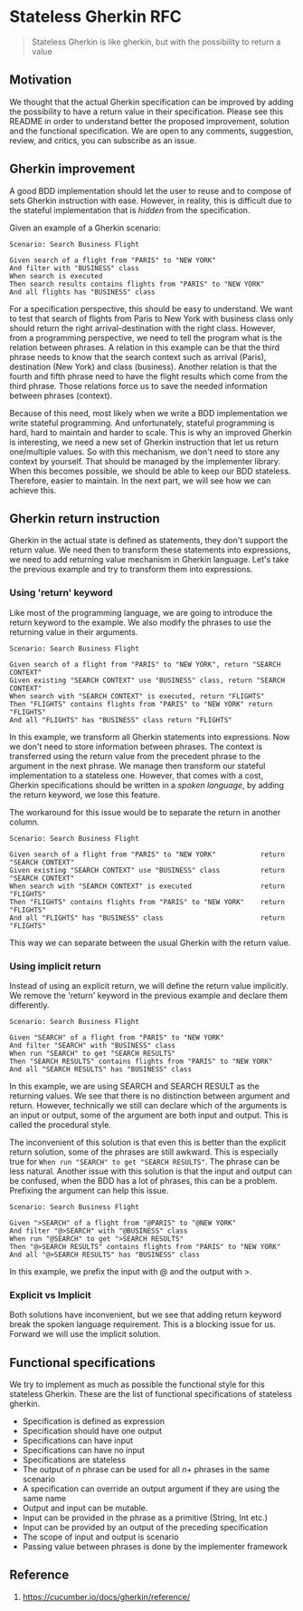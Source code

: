 # Stateless Gherkin RFC

> Stateless Gherkin is like gherkin, but with the possibility to return a value 

## Motivation

We thought that the actual Gherkin specification can be improved by adding the possibility to have a return value in their specification. Please see this README in order to understand better the proposed improvement, solution and the functional specification. We are open to any comments, suggestion, review, and critics, you can subscribe as an issue.

## Gherkin improvement

A good BDD implementation should let the user to reuse and to compose of sets Gherkin instruction with ease. However, in reality, this is difficult due to the stateful implementation that is *hidden* from the specification.

Given an example of a Gherkin scenario:

```
Scenario: Search Business Flight

Given search of a flight from "PARIS" to "NEW YORK"
And filter with "BUSINESS" class
When search is executed
Then search results contains flights from "PARIS" to "NEW YORK"
And all flights has "BUSINESS" class
```

For a specification perspective, this should be easy to understand. We want to test that search of flights from Paris to New York with business class only should return the right arrival-destination with the right class. However, from a programming perspective, we need to tell the program what is the relation between phrases. A relation in this example can be that the third phrase needs to know that the search context such as arrival (Paris), destination (New York) and class (business). Another relation is that the fourth and fifth phrase need to have the flight results which come from the third phrase. Those relations force us to save the needed information between phrases (context).

Because of this need, most likely when we write a BDD implementation we write stateful programming. And unfortunately, stateful programming is hard, hard to maintain and harder to scale. This is why an improved Gherkin is interesting, we need a new set of Gherkin instruction that let us return one/multiple values. So with this mechanism, we don't need to store any context by yourself. That should be managed by the implementer library. When this becomes possible, we should be able to keep our BDD stateless. Therefore, easier to maintain. In the next part, we will see how we can achieve this.

## Gherkin return instruction

Gherkin in the actual state is defined as statements, they don't support the return value. We need then to transform these statements into expressions, we need to add returning value mechanism in Gherkin language. Let's take the previous example and try to transform them into expressions.

### Using 'return' keyword

Like most of the programming language, we are going to introduce the return keyword to the example. We also modify the phrases to use the returning value in their arguments.

```
Scenario: Search Business Flight

Given search of a flight from "PARIS" to "NEW YORK", return "SEARCH CONTEXT"
Given existing "SEARCH CONTEXT" use "BUSINESS" class, return "SEARCH CONTEXT"
When search with "SEARCH CONTEXT" is executed, return "FLIGHTS"
Then "FLIGHTS" contains flights from "PARIS" to "NEW YORK" return "FLIGHTS"
And all "FLIGHTS" has "BUSINESS" class return "FLIGHTS"

```

In this example, we transform all Gherkin statements into expressions. Now we don't need to store information between phrases. The context is transferred using the return value from the precedent phrase to the argument in the next phrase. We manage then transform our stateful implementation to a stateless one. However, that comes with a cost, Gherkin specifications should be written in a *spoken language*, by adding the return keyword, we lose this feature.

The workaround for this issue would be to separate the return in another column.

```
Scenario: Search Business Flight

Given search of a flight from "PARIS" to "NEW YORK"           return "SEARCH CONTEXT"
Given existing "SEARCH CONTEXT" use "BUSINESS" class          return "SEARCH CONTEXT"
When search with "SEARCH CONTEXT" is executed                 return "FLIGHTS"
Then "FLIGHTS" contains flights from "PARIS" to "NEW YORK"    return "FLIGHTS"
And all "FLIGHTS" has "BUSINESS" class                        return "FLIGHTS"

```
This way we can separate between the usual Gherkin with the return value.

### Using implicit return

Instead of using an explicit return, we will define the return value implicitly. We remove the 'return' keyword in the previous example and declare them differently.

```
Scenario: Search Business Flight

Given "SEARCH" of a flight from "PARIS" to "NEW YORK"
And filter "SEARCH" with "BUSINESS" class
When run "SEARCH" to get "SEARCH RESULTS"
Then "SEARCH RESULTS" contains flights from "PARIS" to "NEW YORK"
And all "SEARCH RESULTS" has "BUSINESS" class
```

In this example, we are using SEARCH and SEARCH RESULT as the returning values. We see that there is no distinction between argument and return. However, technically we still can declare which of the arguments is an input or output, some of the argument are both input and output. This is called the procedural style.

The inconvenient of this solution is that even this is better than the explicit return solution, some of the phrases are still awkward. This is especially true for ```When run "SEARCH" to get "SEARCH RESULTS"```. The phrase can be less natural. Another issue with this solution is that the input and output can be confused, when the BDD has a lot of phrases, this can be a problem. Prefixing the argument can help this issue.

```
Scenario: Search Business Flight

Given ">SEARCH" of a flight from "@PARIS" to "@NEW YORK"
And filter "@>SEARCH" with "@BUSINESS" class
When run "@SEARCH" to get ">SEARCH RESULTS"
Then "@>SEARCH RESULTS" contains flights from "PARIS" to "NEW YORK"
And all "@>SEARCH RESULTS" has "BUSINESS" class
```

In this example, we prefix the input with @ and the output with >.

### Explicit vs Implicit

Both solutions have inconvenient, but we see that adding return keyword break the spoken language requirement. This is a blocking issue for us. Forward we will use the implicit solution.

## Functional specifications

We try to implement as much as possible the functional style for this stateless Gherkin. These are the list of functional specifications of stateless gherkin.

- Specification is defined as expression
- Specification should have one output
- Specifications can have input
- Specifications can have no input 
- Specifications are stateless
- The output of *n* phrase can be used for all *n+* phrases in the same scenario
- A specification can override an output argument if they are using the same name
- Output and input can be mutable.
- Input can be provided in the phrase as a primitive (String, Int etc.) 
- Input can be provided by an output of the preceding specification
- The scope of input and output is scenario
- Passing value between phrases is done by the implementer framework


## Reference
1. https://cucumber.io/docs/gherkin/reference/ 
